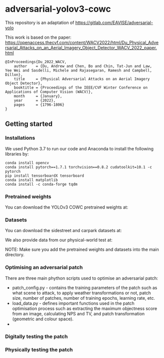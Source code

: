 # adversarial-yolov3-cowc

This repository is an adaptation of https://gitlab.com/EAVISE/adversarial-yolo

This work is based on the paper: https://openaccess.thecvf.com/content/WACV2022/html/Du_Physical_Adversarial_Attacks_on_an_Aerial_Imagery_Object_Detector_WACV_2022_paper.html

```
@InProceedings{Du_2022_WACV,
    author    = {Du, Andrew and Chen, Bo and Chin, Tat-Jun and Law, Yee Wei and Sasdelli, Michele and Rajasegaran, Ramesh and Campbell, Dillon},
    title     = {Physical Adversarial Attacks on an Aerial Imagery Object Detector},
    booktitle = {Proceedings of the IEEE/CVF Winter Conference on Applications of Computer Vision (WACV)},
    month     = {January},
    year      = {2022},
    pages     = {1796-1806}
}

```
## Getting started

### Installations
We used Python 3.7 to run our code and Anaconda to install the following libraries by:

```
conda install opencv
conda install pytorch==1.7.1 torchvision==0.8.2 cudatoolkit=10.1 -c pytorch
pip install tensorboardX tensorboard
conda install matplotlib
conda install -c conda-forge tqdm
```

### Pretrained weights
You can download the YOLOv3 COWC pretrained weights at: 

### Datasets
You can download the sidestreet and carpark datasets at: 

We also provide data from our physical-world test at:

NOTE: Make sure you add the pretrained weights and datasets into the main directory. 

### Optimising an adversarial patch
There are three main phython scripts used to optimise an adversarial patch:

* patch_config.py - contains the training parameters of the patch such as what scene to attack, to apply weather transformations or not, patch size, number of patches, number of training epochs, learning rate, etc.
* load_data.py - defines important functions used in the patch optimisation process such as extracting the maximum objectness score from an image, calculating NPS and TV, and patch transformation (geometric and colour space).
* 


### Digitally testing the patch


### Physically testing the patch





